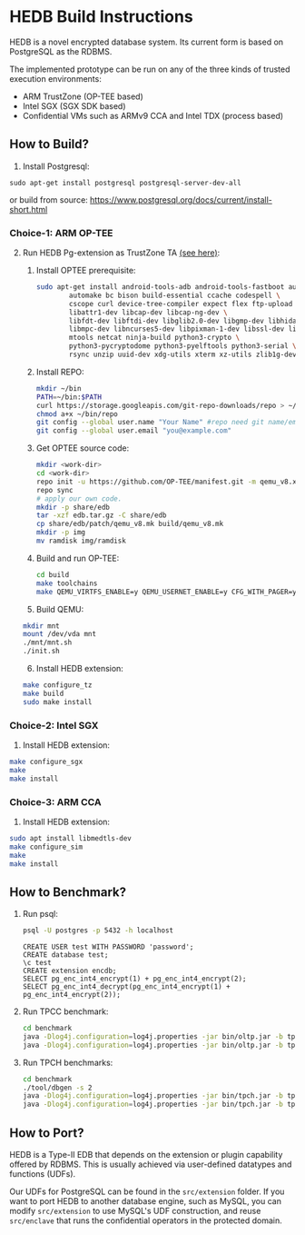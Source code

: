 # HEDB Build Instructions

HEDB is a novel encrypted database system. Its current form is based on PostgreSQL as the RDBMS.

The implemented prototype can be run on any of the three kinds of trusted execution environments:

- ARM TrustZone (OP-TEE based)
- Intel SGX (SGX SDK based)
- Confidential VMs such as ARMv9 CCA and Intel TDX (process based)

## How to Build?

1. Install Postgresql:

```shell
sudo apt-get install postgresql postgresql-server-dev-all
```
or build from source: https://www.postgresql.org/docs/current/install-short.html

### Choice-1: ARM OP-TEE

2. Run HEDB Pg-extension as TrustZone TA [(see here)]( https://optee.readthedocs.io/en/latest/building/gits/build.html):

  
   1. Install OPTEE prerequisite:

      ```bash
      sudo apt-get install android-tools-adb android-tools-fastboot autoconf \
              automake bc bison build-essential ccache codespell \
              cscope curl device-tree-compiler expect flex ftp-upload gdisk iasl \
              libattr1-dev libcap-dev libcap-ng-dev \
              libfdt-dev libftdi-dev libglib2.0-dev libgmp-dev libhidapi-dev \
              libmpc-dev libncurses5-dev libpixman-1-dev libssl-dev libtool make \
              mtools netcat ninja-build python3-crypto \
              python3-pycryptodome python3-pyelftools python3-serial \
              rsync unzip uuid-dev xdg-utils xterm xz-utils zlib1g-dev
      ```

   2. Install REPO:

      ```bash
      mkdir ~/bin
      PATH=~/bin:$PATH
      curl https://storage.googleapis.com/git-repo-downloads/repo > ~/bin/repo
      chmod a+x ~/bin/repo
      git config --global user.name "Your Name" #repo need git name/email config.
      git config --global user.email "you@example.com" 
      ```

   3. Get OPTEE source code:

      ``` bash
      mkdir <work-dir>
      cd <work-dir>
      repo init -u https://github.com/OP-TEE/manifest.git -m qemu_v8.xml
      repo sync
      # apply our own code.
      mkdir -p share/edb
      tar -xzf edb.tar.gz -C share/edb
      cp share/edb/patch/qemu_v8.mk build/qemu_v8.mk
      mkdir -p img
      mv ramdisk img/ramdisk
      ```

   4. Build and run OP-TEE:

      ```bash
      cd build
      make toolchains
      make QEMU_VIRTFS_ENABLE=y QEMU_USERNET_ENABLE=y CFG_WITH_PAGER=y run
      ```

   5. Build QEMU:

   ```bash
   mkdir mnt
   mount /dev/vda mnt
   ./mnt/mnt.sh
   ./init.sh 
   ```

   6. Install HEDB extension:

   ```bash
   make configure_tz
   make build 
   sudo make install
   ```

### Choice-2: Intel SGX

   1. Install HEDB extension:

   ```bash
   make configure_sgx
   make 
   make install
   ```

### Choice-3: ARM CCA

   1. Install HEDB extension:

   ```bash
   sudo apt install libmedtls-dev
   make configure_sim
   make 
   make install
   ```

## How to Benchmark?

1. Run psql:

   ```bash
   psql -U postgres -p 5432 -h localhost
   ```

   ```psql
   CREATE USER test WITH PASSWORD 'password';
   CREATE database test;
   \c test
   CREATE extension encdb;
   SELECT pg_enc_int4_encrypt(1) + pg_enc_int4_encrypt(2);
   SELECT pg_enc_int4_decrypt(pg_enc_int4_encrypt(1) + pg_enc_int4_encrypt(2));
   ```

2. Run TPCC benchmark:

   ```bash
   cd benchmark 
   java -Dlog4j.configuration=log4j.properties -jar bin/oltp.jar -b tpcc -o output -s 100 --config config/tpcc_config.xml --load true --execute false
   java -Dlog4j.configuration=log4j.properties -jar bin/oltp.jar -b tpcc -o output -s 100 --config config/tpcc_config.xml --load false --execute true
   ```

3. Run TPCH benchmarks:

   ```bash
   cd benchmark 
   ./tool/dbgen -s 2
   java -Dlog4j.configuration=log4j.properties -jar bin/tpch.jar -b tpch -o output -s 10 --config config/tpch_config.xml --load true --execute false
   java -Dlog4j.configuration=log4j.properties -jar bin/tpch.jar -b tpch -o output -s 10 --config config/tpch_config.xml --load false --execute true
   ```

## How to Port?

HEDB is a Type-II EDB that depends on the extension or plugin capability offered by RDBMS. This is usually achieved via user-defined datatypes and functions (UDFs).

Our UDFs for PostgreSQL can be found in the `src/extension` folder. If you want to port HEDB to another database engine, such as MySQL, you can modify `src/extension` to use MySQL's UDF construction, and reuse `src/enclave` that runs the confidential operators in the protected domain.

